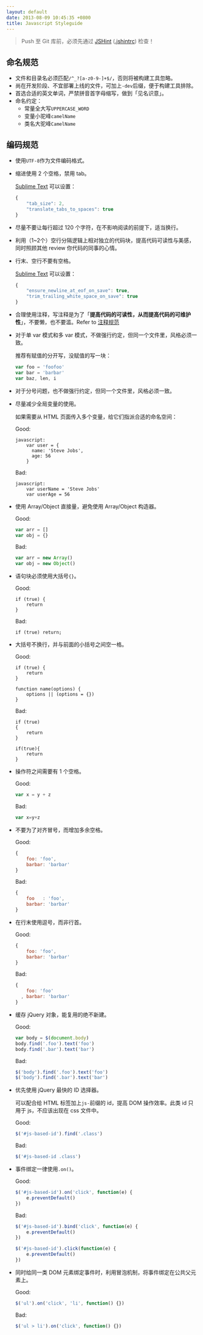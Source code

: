```yaml
---
layout: default
date: 2013-08-09 10:45:35 +0800
title: Javascript Styleguide
---
```


>  Push 至 Git 库前，必须先通过 [JSHint](http://jshint.com/install/) ([.jshintrc](https://gist.github.com/jsw0528/6228278)) 检查！

## 命名规范

- 文件和目录名必须匹配`/^_?[a-z0-9-]+$/`，否则将被构建工具忽略。
- 尚在开发阶段、不宜部署上线的文件，可加上`-dev`后缀，便于构建工具排除。
- 首选合适的英文单词，严禁拼音首字母缩写，做到「见名识意」。
- 命名约定：
  - 常量全大写`UPPERCASE_WORD`
  - 变量小驼峰`camelName`
  - 类名大驼峰`CamelName`

## 编码规范

- 使用`UTF-8`作为文件编码格式。

- 缩进使用 2 个空格，禁用 tab。

  [Sublime Text](http://mrzhang.me/blog/after-reinstall-the-system.html#sm) 可以设置：

  ```js
  {
      "tab_size": 2,
      "translate_tabs_to_spaces": true
  }
  ```

- 尽量不要让每行超过 120 个字符，在不影响阅读的前提下，适当换行。

- 利用（1~2个）空行分隔逻辑上相对独立的代码块，提高代码可读性与美感，同时照顾其他 review 你代码的同事的心情。

- 行末、空行不要有空格。

  [Sublime Text](http://mrzhang.me/blog/after-reinstall-the-system.html#sm) 可以设置：

  ```js
  {
      "ensure_newline_at_eof_on_save": true,
      "trim_trailing_white_space_on_save": true
  }
  ```

- 合理使用注释，写注释是为了「__提高代码的可读性，从而提高代码的可维护性__」，不要懒，也不要滥。Refer to [注释规范](https://github.com/aralejs/aralejs.org/wiki/JavaScript-注释规范)

- 对于单 var 模式和多 var 模式，不做强行约定，但同一个文件里，风格必须一致。

  推荐有赋值的分开写，没赋值的写一块：

  ```js
  var foo = 'foofoo'
  var bar = 'barbar'
  var baz, len, i
  ```

- 对于分号问题，也不做强行约定，但同一个文件里，风格必须一致。

- 尽量减少全局变量的使用。

  如果需要从 HTML 页面传入多个变量，给它们指派合适的命名空间：

  <p class="good">Good:</p>

  ```
  javascript:
      var user = {
        name: 'Steve Jobs',
        age: 56
      }
  ```

  <p class="bad">Bad:</p>

  ```
  javascript:
      var userName = 'Steve Jobs'
      var userAge = 56
  ```

- 使用 Array/Object 直接量，避免使用 Array/Object 构造器。

  <p class="good">Good:</p>

  ```js
  var arr = []
  var obj = {}
  ```

  <p class="bad">Bad:</p>

  ```js
  var arr = new Array()
  var obj = new Object()
  ```

- 语句块必须使用大括号`{}`。

  <p class="good">Good:</p>

  ```
  if (true) {
      return
  }
  ```

  <p class="bad">Bad:</p>

  ```
  if (true) return;
  ```

- 大括号不换行，并与前面的小括号之间空一格。

  <p class="good">Good:</p>

  ```
  if (true) {
      return
  }

  function name(options) {
      options || (options = {})
  }
  ```

  <p class="bad">Bad:</p>

  ```
  if (true)
  {
      return
  }

  if(true){
      return
  }
  ```

- 操作符之间需要有 1 个空格。

  <p class="good">Good:</p>

  ```js
  var x = y + z
  ```

  <p class="bad">Bad:</p>

  ```js
  var x=y+z
  ```

- 不要为了对齐冒号，而增加多余空格。

  <p class="good">Good:</p>

  ```js
  {
      foo: 'foo',
      barbar: 'barbar'
  }
  ```

  <p class="bad">Bad:</p>

  ```js
  {
      foo   : 'foo',
      barbar: 'barbar'
  }
  ```

- 在行末使用逗号，而非行首。

  <p class="good">Good:</p>

  ```js
  {
      foo: 'foo',
      barbar: 'barbar'
  }
  ```

  <p class="bad">Bad:</p>

  ```js
  {
      foo: 'foo'
    , barbar: 'barbar'
  }
  ```

- 缓存 jQuery 对象，能复用的绝不新建。

  <p class="good">Good:</p>

  ```js
  var body = $(document.body)
  body.find('.foo').text('foo')
  body.find('.bar').text('bar')
  ```

  <p class="bad">Bad:</p>

  ```js
  $('body').find('.foo').text('foo')
  $('body').find('.bar').text('bar')
  ```

- 优先使用 jQuery 最快的 ID 选择器。

  可以配合给 HTML 标签加上`js-`前缀的 id，提高 DOM 操作效率。此类 id 只用于 js，不应该出现在 css 文件中。

  <p class="good">Good:</p>

  ```js
  $('#js-based-id').find('.class')
  ```

  <p class="bad">Bad:</p>

  ```js
  $('#js-based-id .class')
  ```

- 事件绑定一律使用`.on()`。

  <p class="good">Good:</p>

  ```js
  $('#js-based-id').on('click', function(e) {
      e.preventDefault()
  })
  ```

  <p class="bad">Bad:</p>

  ```js
  $('#js-based-id').bind('click', function(e) {
      e.preventDefault()
  })

  $('#js-based-id').click(function(e) {
      e.preventDefault()
  })
  ```

- 同时给同一类 DOM 元素绑定事件时，利用冒泡机制，将事件绑定在公共父元素上。

  <p class="good">Good:</p>

  ```js
  $('ul').on('click', 'li', function() {})
  ```

  <p class="bad">Bad:</p>

  ```js
  $('ul > li').on('click', function() {})
  ```
